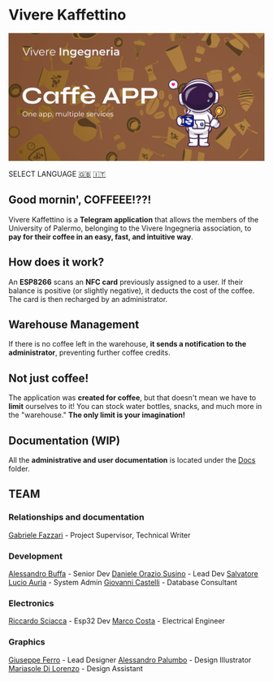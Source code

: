 # Vivere Kaffettino

![Project's banner](./Resources/Banners/Banner_ENG.png)

SELECT LANGUAGE [🇬🇧](./README.md) [🇮🇹](./Docs/README.ita.md)

## Good mornin', COFFEEE!??!

Vivere Kaffettino is a **Telegram application** that allows the members of the University of Palermo, belonging to the Vivere Ingegneria association, to **pay for their coffee in an easy, fast, and intuitive way**.

## How does it work?

An **ESP8266** scans an **NFC card** previously assigned to a user. If their balance is positive (or slightly negative), it deducts the cost of the coffee. The card is then recharged by an administrator.

## Warehouse Management

If there is no coffee left in the warehouse, **it sends a notification to the administrator**, preventing further coffee credits.

## Not just coffee!

The application was **created for coffee**, but that doesn't mean we have to **limit** ourselves to it! You can stock water bottles, snacks, and much more in the "warehouse." **The only limit is your imagination!**

## Documentation (WIP)

All the **administrative and user documentation** is located under the [Docs](./Docs) folder.

## TEAM

### Relationships and documentation

[Gabriele Fazzari](https://www.linkedin.com/in/gabriele-fazzari-0b79241bb/) - Project Supervisor, Technical Writer

### Development

[Alessandro Buffa](https://github.com/ExalFabu) - Senior Dev
[Daniele Orazio Susino](https://www.linkedin.com/in/susinodaniele/) - Lead Dev
[Salvatore Lucio Auria](https://www.linkedin.com/in/salvatore-lucio-auria-15a680210/https://www.linkedin.com/in/salvatore-lucio-auria-15a680210/) - System Admin
[Giovanni Castelli](https://www.linkedin.com/in/giovanni-castelli02/) - Database Consultant

### Electronics

[Riccardo Sciacca](https://www.linkedin.com/in/riccardo-sciacca-831357218/) - Esp32 Dev
[Marco Costa](https://www.linkedin.com/in/marco-costa-599b91160/) - Electrical Engineer

### Graphics

[Giuseppe Ferro](https://www.linkedin.com/in/giuseppe-ferro2516/) - Lead Designer
[Alessandro Palumbo](https://www.linkedin.com/in/alessandro-palumbo-719577226/) - Design Illustrator
[Mariasole Di Lorenzo](https://www.linkedin.com/in/mariasoledilorenzo/) - Design Assistant
